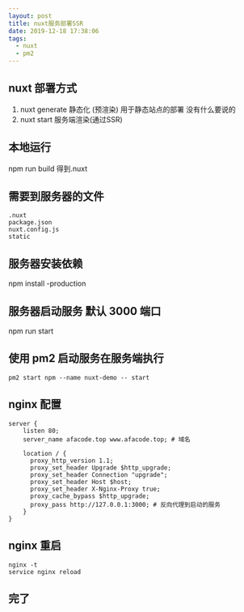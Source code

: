 ```yaml
---
layout: post
title: nuxt服务部署SSR
date: 2019-12-18 17:38:06
tags:
  - nuxt
  - pm2
---
```


## nuxt 部署方式

1. nuxt generate 静态化 (预渲染) 用于静态站点的部署 没有什么要说的
2. nuxt start 服务端渲染(通过SSR)

## 本地运行

npm run build 得到.nuxt

## 需要到服务器的文件

```
.nuxt
package.json
nuxt.config.js
static
```

## 服务器安装依赖

npm install -production

## 服务器启动服务 默认 3000 端口

npm run start

## 使用 pm2 启动服务在服务端执行
```
pm2 start npm --name nuxt-demo -- start
```

## nginx 配置

```
server {
	listen 80;
	server_name afacode.top www.afacode.top; # 域名

	location / {
      proxy_http_version 1.1;
      proxy_set_header Upgrade $http_upgrade;
      proxy_set_header Connection "upgrade";
      proxy_set_header Host $host;
      proxy_set_header X-Nginx-Proxy true;
      proxy_cache_bypass $http_upgrade;
      proxy_pass http://127.0.0.1:3000; # 反向代理到启动的服务
	}
}
```

## nginx 重启

```
nginx -t
service nginx reload
```

## 完了
